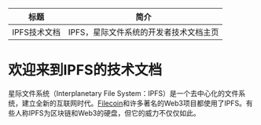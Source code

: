 标题|简介
|---|---|
IPFS技术文档|IPFS，星际文件系统的开发者技术文档主页 

# 欢迎来到IPFS的技术文档  

星际文件系统（Interplanetary File System：IPFS）是一个去中心化的文件系统，建立全新的互联网时代。[Filecoin](https://filecoin.io/)和许多著名的Web3项目都使用了IPFS。有些人称IPFS为区块链和Web3的硬盘，但它的威力不仅仅如此。
